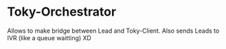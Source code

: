 # Toky-Orchestrator

Allows to make bridge between Lead and Toky-Client. Also sends Leads to IVR (like a queue waitting) XD
